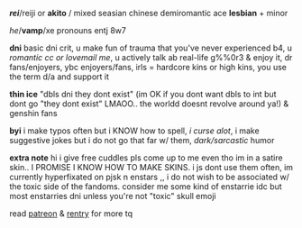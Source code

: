 ***rei***/reiji or **akito** / mixed seasian chinese demiromantic ace **lesbian** + minor 

*he*/**vamp**/xe pronouns entj 8w7

**dni** basic dni crit, u make fun of trauma that you've never experienced b4, u _romantic cc or lovemail me_, u actively talk ab real-life g%%0r3 & enjoy it, dr fans/enjoyers, ybc enjoyers/fans, irls = hardcore kins or high kins, you use the term d/a and support it

**thin ice** "dbls dni they dont exist" (im OK if you dont want dbls to int but dont go "they dont exist" LMAOO.. the worldd doesnt revolve around ya!) & genshin fans 

**byi** i make typos often but i KNOW how to spell, _i curse alot_, i make suggestive jokes but i do not go that far w/ them, _dark/sarcastic_ humor

**extra note** hi i give free cuddles pls come up to me even tho im in a satire skin.. I PROMISE I KNOW HOW TO MAKE SKINS. i js dont use them often, im currently hyperfixated on pjsk n enstars ,, i do not wish to be associated w/ the toxic side of the fandoms. 
consider me some kind of enstarrie idc but most enstarries dni unless you're not "toxic" skull emoji

read [patreon](https://patreon.com/shinonomeakito) & [rentry](https://rentry.co/sakkuma) for more tq
